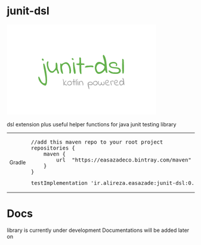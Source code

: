 # junit-dsl
![screenshot 1](junit-dsl-logo-small.png?raw=true "screenshot")


dsl extension plus useful helper functions for java junit testing library

<table>
<tr>
<td>Gradle</td>
<td>
<pre>
//add this maven repo to your root project 
repositories {
	maven {
		url  "https://easazadeco.bintray.com/maven"
	}
}
</pre>
    <pre>testImplementation 'ir.alireza.easazade:junit-dsl:0.1.1'
</pre>
</td>
</tr>
</table>

# Docs
library is currently under development Documentations will be added later on
